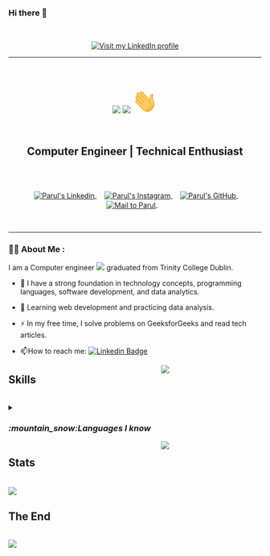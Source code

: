 ### Hi there 👋

<!--
**parul-sangwan15/parul-sangwan15** is a ✨ _special_ ✨ repository because its `README.md` (this file) appears on your GitHub profile.

Here are some ideas to get you started:

- 🔭 I’m currently working on ...
- 🌱 I’m currently learning ...
- 👯 I’m looking to collaborate on ...
- 🤔 I’m looking for help with ...
- 💬 Ask me about ...
- 📫 How to reach me: ...
- 😄 Pronouns: ...
- ⚡ Fun fact: ...
-->

<br>

<!--                                          Banner                          -->
<p align="center">
  <a href="https://www.linkedin.com/in/parul-kumari-8b1855222">
    <img src="https://media.giphy.com/media/v1.Y2lkPTc5MGI3NjExOG03MDlidGYzaGt6Nnc1ZDVqMmE0bnI5YXh0YTg0MTd6ZjM4NGQzaiZlcD12MV9pbnRlcm5hbF9naWZfYnlfaWQmY3Q9Zw/L1R1tvI9svkIWwpVYr/giphy.gif" height="350" alt="Visit my LinkedIn profile"/>
  </a>
</p>

<hr>
<br>

<br>
<!--                                      Welcome message                     -->
<p align="center">
  <img src="https://img.icons8.com/color/2x/developer--v2.gif" width="50px" />
  <img src="https://readme-typing-svg.herokuapp.com?font=Fira+Code&pause=500&random=false&width=435&lines=Hey+there!;I+am+Parul+Kumari;%F0%9F%91%8B+Welcome+to+my+GitHub">
  <img src="https://raw.githubusercontent.com/ABSphreak/ABSphreak/master/gifs/Hi.gif" width="50px">
</p>


<br>

<!--                                          Titles                          -->
<h2 align="center">Computer Engineer | Technical Enthusiast </h2>

<br>

<br>

<!--                                        Social Media                      -->
<p align="center">
  &nbsp;
  &nbsp;
  <a href="https://www.linkedin.com/in/parul-kumari-8b1855222" target="blank">
    <img align="center" src="https://img.shields.io/badge/linkedin-%230077B5.svg?style=for-the-badge&logo=linkedin&logoColor=white" alt="Parul's Linkedin"/>
<!--     <img align="center" src="https://img.icons8.com/color/2x/linkedin-circled--v3.gif" alt="Parul's Linkedin" height="50" width="50" /> -->
  </a>
  &nbsp;
  &nbsp;
  <a href="https://www.instagram.com/parul_sangwan15/#" target="blank">
    <img align="center" src="https://img.shields.io/badge/Instagram-%23E4405F.svg?style=for-the-badge&logo=instagram&logoColor=white" alt="Parul's Instagram"/>
<!--     <img align="center" src="https://img.icons8.com/color/2x/facebook-circled--v2.gif" alt="Parul's Instagram" height="50" width="50" /> -->
  </a>
  &nbsp;
  &nbsp;
  <a href="https://github.com/parul-sangwan15" target="blank">
    <img align="center" src="https://img.shields.io/badge/github-%23121011.svg?style=for-the-badge&logo=github&logoColor=white" alt="Parul's GitHub"/>
<!--     <img align="center" src="https://img.icons8.com/color/2x/internet--v2.gif" alt="Parul's GitHub" height="50" width="50" /> -->
  </a>
  &nbsp;
  &nbsp;
  <a href = "mailto: parul.sangwan1501@gmail.com">
    <img align="center" src="https://img.shields.io/badge/Gmail-D14836?style=for-the-badge&logo=gmail&logoColor=white" alt="Mail to Parul"/>
<!--     <img align="center" src="https://img.icons8.com/color/2x/gmail--v2.gif" alt="Write an email to Parul" height="50" width="50" /> -->
  </a>
  &nbsp;
  &nbsp;
</p>

<br>


---

### :woman_technologist: About Me :
I am a Computer engineer <img src="https://media.giphy.com/media/WUlplcMpOCEmTGBtBW/giphy.gif" width="30"> graduated from Trinity College Dublin.
- :telescope: I have a strong foundation in technology concepts, programming languages, software development, and data analytics.

- :seedling: Learning web development and practicing data analysis.

- :zap: In my free time, I solve problems on GeeksforGeeks and read tech articles.

- :mailbox:How to reach me: [![Linkedin Badge](https://img.shields.io/badge/-ParulK-blue?style=flat&logo=Linkedin&logoColor=white)](https://www.linkedin.com/in/parul-kumari-8b1855222)

<!--                                     Skills section                        -->

<img align="right" src="https://monophy.com/media/QYSag6x86oZhG2KcFQ/monophy.gif" width="200px">
<h2>Skills</h2>
<br>
  <details>
  <summary><h3 align="left"><i>:mountain_snow:Languages I know</i></h3></summary>
    <p align="left">
      &nbsp;&nbsp;
      <img src="https://cdn.jsdelivr.net/gh/devicons/devicon/icons/java/java-original-wordmark.svg" height="70" width="70"/>
  <!--     <img src="https://img.icons8.com/color/2x/java-coffee-cup-logo--v2.gif" height="40" width="40" /> -->
      &nbsp;
      &nbsp;
      <img src="https://cdn.jsdelivr.net/gh/devicons/devicon/icons/cplusplus/cplusplus-original.svg" height="70" width="70"/>
  <!--     <img src="https://img.icons8.com/color/2x/c-plus-plus-logo.png" height="40" width="40" /> -->
      &nbsp;
      &nbsp;
      <img src="https://cdn.jsdelivr.net/gh/devicons/devicon/icons/python/python-original-wordmark.svg" height="70" width="70"/>
  <!--     <img src="https://img.icons8.com/color/2x/python--v2.gif" height="40" width="40" /> -->
      &nbsp;
      &nbsp;
      <img src="https://cdn.jsdelivr.net/gh/devicons/devicon/icons/dart/dart-original-wordmark.svg" height="70" width="70"/>
  <!--     <img src="https://img.icons8.com/color/2x/dart.png" height="40" width="40" /> -->
      &nbsp;&nbsp;
    </p>
  </details>

<!--                                     Stats section                        -->

<img align="right" src="https://growthgate.com/wp-content/uploads/2019/09/animat-linechart-color.gif" width="200px">
<h2>Stats</h2>
<br>
<img align="center" src="https://github-readme-streak-stats.herokuapp.com?user=parul-sangwan15&theme=dark&hide_border=true&date_format=M%20j%5B%2C%20Y%5D&ring=1588DDD3&stroke=1588DDD3&fire=B37920&currStreakNum=B37920&sideNums=B37920&currStreakLabel=B37920&sideLabels=77A2B5">

<br>
<h2>The End</h2>
<br>
<img src="https://i.gifer.com/4Cb2.gif" width="500px">

